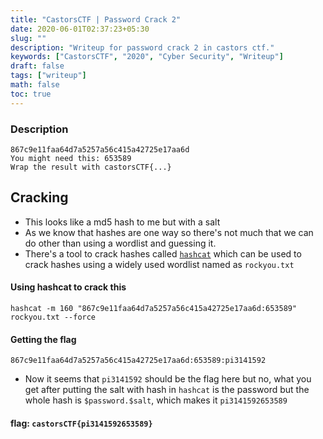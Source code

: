 ```yaml
---
title: "CastorsCTF | Password Crack 2"
date: 2020-06-01T02:37:23+05:30
slug: ""
description: "Writeup for password crack 2 in castors ctf."
keywords: ["CastorsCTF", "2020", "Cyber Security", "Writeup"]
draft: false
tags: ["writeup"]
math: false
toc: true
---
```


### Description
```
867c9e11faa64d7a5257a56c415a42725e17aa6d
You might need this: 653589
Wrap the result with castorsCTF{...}
```

## Cracking

- This looks like a md5 hash to me but with a salt
- As we know that hashes are one way so there's not much that we can do other than using a wordlist and guessing it.
- There's a tool to crack hashes called [`hashcat`](https://hashcat.net/hashcat/) which can be used to crack hashes using a widely used wordlist named as `rockyou.txt`

#### Using hashcat to crack this

```
hashcat -m 160 "867c9e11faa64d7a5257a56c415a42725e17aa6d:653589" rockyou.txt --force
```

#### Getting the flag
```
867c9e11faa64d7a5257a56c415a42725e17aa6d:653589:pi3141592
```

- Now it seems that `pi3141592` should be the flag here but no, what you get after putting the salt with hash in `hashcat` is the password but the whole hash is `$password.$salt`, which makes it `pi3141592653589`
#### flag: `castorsCTF{pi3141592653589}`
